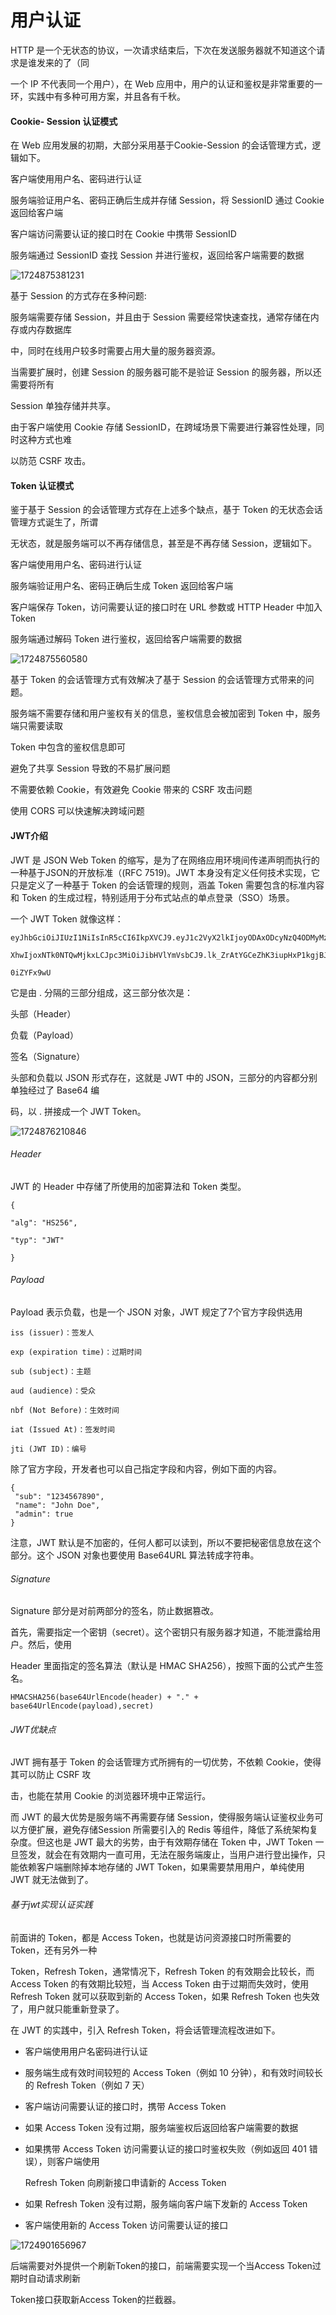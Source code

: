 # ⽤户认证

HTTP 是⼀个⽆状态的协议，⼀次请求结束后，下次在发送服务器就不知道这个请求是谁发来的了（同

⼀个 IP 不代表同⼀个⽤户），在 Web 应⽤中，⽤户的认证和鉴权是⾮常重要的⼀环，实践中有多种可⽤⽅案，并且各有千秋。

#### Cookie- Session 认证模式

在 Web 应⽤发展的初期，⼤部分采⽤基于Cookie-Session 的会话管理⽅式，逻辑如下。

客户端使⽤⽤户名、密码进⾏认证

服务端验证⽤户名、密码正确后⽣成并存储 Session，将 SessionID 通过 Cookie 返回给客户端

客户端访问需要认证的接⼝时在 Cookie 中携带 SessionID

服务端通过 SessionID 查找 Session 并进⾏鉴权，返回给客户端需要的数据

![1724875381231](image/用户认证/1724875381231.png)

基于 Session 的⽅式存在多种问题:

服务端需要存储 Session，并且由于 Session 需要经常快速查找，通常存储在内存或内存数据库

中，同时在线⽤户较多时需要占⽤⼤量的服务器资源。

当需要扩展时，创建 Session 的服务器可能不是验证 Session 的服务器，所以还需要将所有

Session 单独存储并共享。

由于客户端使⽤ Cookie 存储 SessionID，在跨域场景下需要进⾏兼容性处理，同时这种⽅式也难

以防范 CSRF 攻击。

#### Token 认证模式

鉴于基于 Session 的会话管理⽅式存在上述多个缺点，基于 Token 的⽆状态会话管理⽅式诞⽣了，所谓

⽆状态，就是服务端可以不再存储信息，甚⾄是不再存储 Session，逻辑如下。

客户端使⽤⽤户名、密码进⾏认证

服务端验证⽤户名、密码正确后⽣成 Token 返回给客户端

客户端保存 Token，访问需要认证的接⼝时在 URL 参数或 HTTP Header 中加⼊ Token

服务端通过解码 Token 进⾏鉴权，返回给客户端需要的数据

![1724875560580](image/用户认证/1724875560580.png)

基于 Token 的会话管理⽅式有效解决了基于 Session 的会话管理⽅式带来的问题。

服务端不需要存储和⽤户鉴权有关的信息，鉴权信息会被加密到 Token 中，服务端只需要读取

Token 中包含的鉴权信息即可

避免了共享 Session 导致的不易扩展问题

不需要依赖 Cookie，有效避免 Cookie 带来的 CSRF 攻击问题

使⽤ CORS 可以快速解决跨域问题

#### JWT介绍

JWT 是 JSON Web Token 的缩写，是为了在⽹络应⽤环境间传递声明⽽执⾏的⼀种基于JSON的开放标准（(RFC 7519)。JWT 本身没有定义任何技术实现，它只是定义了⼀种基于 Token 的会话管理的规则，涵盖 Token 需要包含的标准内容和 Token 的⽣成过程，特别适⽤于分布式站点的单点登录（SSO）场景。

⼀个 JWT Token 就像这样：

```
eyJhbGciOiJIUzI1NiIsInR5cCI6IkpXVCJ9.eyJ1c2VyX2lkIjoyODAxODcyNzQ4ODMyMzU4NSwiZ

XhwIjoxNTk0NTQwMjkxLCJpc3MiOiJibHVlYmVsbCJ9.lk_ZrAtYGCeZhK3iupHxP1kgjBJzQTVTtX

0iZYFx9wU
```

它是由 . 分隔的三部分组成，这三部分依次是：

头部（Header）

负载（Payload）

签名（Signature）

头部和负载以 JSON 形式存在，这就是 JWT 中的 JSON，三部分的内容都分别单独经过了 Base64 编

码，以 . 拼接成⼀个 JWT Token。

![1724876210846](image/用户认证/1724876210846.png)

###### Header

JWT 的 Header 中存储了所使⽤的加密算法和 Token 类型。

```
{

"alg": "HS256",

"typ": "JWT"

}
```

###### Payload

Payload 表示负载，也是⼀个 JSON 对象，JWT 规定了7个官⽅字段供选⽤

```
iss (issuer)：签发⼈

exp (expiration time)：过期时间

sub (subject)：主题

aud (audience)：受众

nbf (Not Before)：⽣效时间

iat (Issued At)：签发时间

jti (JWT ID)：编号
```

除了官⽅字段，开发者也可以⾃⼰指定字段和内容，例如下⾯的内容。

```
{
 "sub": "1234567890",
 "name": "John Doe",
 "admin": true
}
```

注意，JWT 默认是不加密的，任何⼈都可以读到，所以不要把秘密信息放在这个部分。这个 JSON 对象也要使⽤ Base64URL 算法转成字符串。

###### Signature

Signature 部分是对前两部分的签名，防⽌数据篡改。

⾸先，需要指定⼀个密钥（secret）。这个密钥只有服务器才知道，不能泄露给⽤户。然后，使⽤

Header ⾥⾯指定的签名算法（默认是 HMAC SHA256），按照下⾯的公式产⽣签名。

`HMACSHA256(base64UrlEncode(header) + "." + base64UrlEncode(payload),secret)`

###### JWT优缺点

JWT 拥有基于 Token 的会话管理⽅式所拥有的⼀切优势，不依赖 Cookie，使得其可以防⽌ CSRF 攻

击，也能在禁⽤ Cookie 的浏览器环境中正常运⾏。

⽽ JWT 的最⼤优势是服务端不再需要存储 Session，使得服务端认证鉴权业务可以⽅便扩展，避免存储Session 所需要引⼊的 Redis 等组件，降低了系统架构复杂度。但这也是 JWT 最⼤的劣势，由于有效期存储在 Token 中，JWT Token ⼀旦签发，就会在有效期内⼀直可⽤，⽆法在服务端废⽌，当⽤户进⾏登出操作，只能依赖客户端删除掉本地存储的 JWT Token，如果需要禁⽤⽤户，单纯使⽤ JWT 就⽆法做到了。

###### 基于jwt实现认证实践

前⾯讲的 Token，都是 Access Token，也就是访问资源接⼝时所需要的 Token，还有另外⼀种

Token，Refresh Token，通常情况下，Refresh Token 的有效期会⽐较⻓，⽽ Access Token 的有效期⽐较短，当 Access Token 由于过期⽽失效时，使⽤ Refresh Token 就可以获取到新的 Access Token，如果 Refresh Token 也失效了，⽤户就只能重新登录了。

在 JWT 的实践中，引⼊ Refresh Token，将会话管理流程改进如下。

* 客户端使⽤⽤户名密码进⾏认证
* 服务端⽣成有效时间较短的 Access Token（例如 10 分钟），和有效时间较⻓的 Refresh  Token（例如 7 天）
* 客户端访问需要认证的接⼝时，携带 Access Token
* 如果 Access Token 没有过期，服务端鉴权后返回给客户端需要的数据
* 如果携带 Access Token 访问需要认证的接⼝时鉴权失败（例如返回 401 错误），则客户端使⽤

  Refresh Token 向刷新接⼝申请新的 Access Token
* 如果 Refresh Token 没有过期，服务端向客户端下发新的 Access Token
* 客户端使⽤新的 Access Token 访问需要认证的接⼝

![1724901656967](image/用户认证/1724901656967.png)

后端需要对外提供⼀个刷新Token的接⼝，前端需要实现⼀个当Access Token过期时⾃动请求刷新

Token接⼝获取新Access Token的拦截器。
